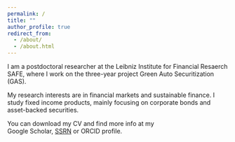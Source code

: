 ```yaml
---
permalink: /
title: ""
author_profile: true
redirect_from: 
  - /about/
  - /about.html
---
```



I am a postdoctoral researcher at the Leibniz Institute for Financial Resaerch SAFE, where I work on the three-year project Green Auto Securitization (GAS).

My research interests are in financial markets and sustainable finance. I study fixed income products, mainly focusing on  corporate bonds and asset-backed securities.


You can download my CV and find more info at my     
 Google Scholar,  <a href="https://papers.ssrn.com/sol3/cf_dev/AbsByAuth.cfm?per_id=1773767" target="_blank">SSRN</a> or ORCID profile.
 